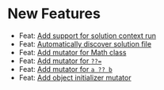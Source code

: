 # New Features

- Feat: [Add support for solution context run](https://github.com/stryker-mutator/stryker-net/pull/2234)
- Feat: [Automatically discover solution file](https://github.com/stryker-mutator/stryker-net/pull/2340)
- Feat: [Add mutator for Math class](https://github.com/stryker-mutator/stryker-net/pull/2244)
- Feat: [Add mutator for `??=`](https://github.com/stryker-mutator/stryker-net/pull/2274)
- Feat: [Add mutator for `a ?? b`](https://github.com/stryker-mutator/stryker-net/pull/2284)
- Feat: [Add object initializer mutator](https://github.com/stryker-mutator/stryker-net/pull/2259)
